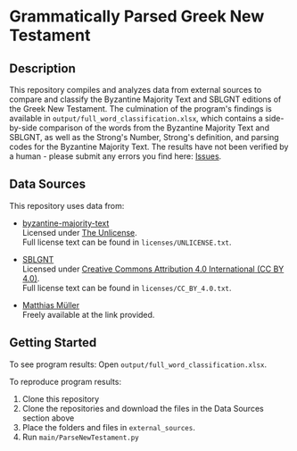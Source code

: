 

# Grammatically Parsed Greek New Testament

## Description

This repository compiles and analyzes data from external sources to compare and classify the Byzantine Majority Text and SBLGNT editions of the Greek New Testament. The culmination of the program's findings is available in `output/full_word_classification.xlsx`, which contains a side-by-side comparison of the words from the Byzantine Majority Text and SBLGNT, as well as the Strong's Number, Strong's definition, and parsing codes for the Byzantine Majority Text. The results have not been verified by a human - please submit any errors you find here: [Issues](https://github.com/TheGreatMarksman/new-testament-word-classification/issues).


## Data Sources

This repository uses data from:

- [byzantine-majority-text](https://github.com/byztxt/byzantine-majority-text)  
  Licensed under [The Unlicense](https://unlicense.org).  
  Full license text can be found in `licenses/UNLICENSE.txt`.

- [SBLGNT](https://github.com/LogosBible/SBLGNT)  
  Licensed under [Creative Commons Attribution 4.0 International (CC BY 4.0)](https://creativecommons.org/licenses/by/4.0/).  
  Full license text can be found in `licenses/CC_BY_4.0.txt`.

- [Matthias Müller](https://www.christthetruth.net/2013/07/15/strongs-goes-excel/)  
  Freely available at the link provided.


## Getting Started
To see program results:
    Open `output/full_word_classification.xlsx`.

To reproduce program results:
  1. Clone this repository
  2. Clone the repositories and download the files in the Data Sources section above
  3. Place the folders and files in  `external_sources`.  
  4. Run `main/ParseNewTestament.py`
